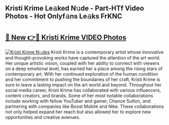 ## Kristi Krime Le𝚊ked N𝚞de - Part-HTf Video Photos - Hot Onlyf𝚊ns Le𝚊ks FrKNC

# <h2><a href="http://ab81482.deff.icu/?id=Kristi+Krime">🔗 New 👉🔴 Kristi Krime VIDEO Photos</a></h2>

[![Kristi Krime N𝚞des](https://i.imgur.com/rIISA9y.gif)](http://ab81482.deff.icu/?id=Kristi+Krime)
Kristi Krime is a contemporary artist whose innovative and thought-provoking works have captured the attention of the art world. Her unique artistic vision, coupled with her ability to connect with viewers on a deep emotional level, has earned her a place among the rising stars of contemporary art. With her continued exploration of the human condition and her commitment to pushing the boundaries of her craft, Kristi Krime is sure to leave a lasting impact on the art world and beyond. Throughout her social media career, Kristi Krime has collaborated with various influencers, content creators, and brands. Some of her most notable collaborations include working with fellow YouTuber and gamer, Chance Sutton, and partnering with companies like Boost Mobile and Nike. These collaborations not only helped expand her reach but also allowed her to explore new opportunities and creative avenues.
